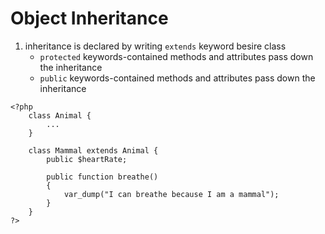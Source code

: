 # Object Inheritance

1. inheritance is declared by writing `extends` keyword besire class
    - `protected` keywords-contained methods and attributes pass down the inheritance
    - `public` keywords-contained methods and attributes pass down the inheritance

```
<?php
    class Animal {
        ...
    }

    class Mammal extends Animal {
        public $heartRate;

        public function breathe()
        {
            var_dump("I can breathe because I am a mammal");
        }
    }
?>
```

